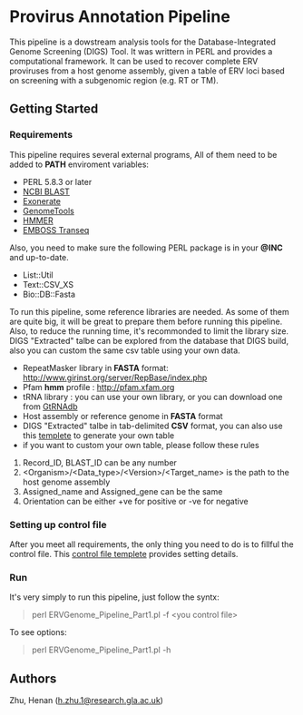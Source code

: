 # Provirus Annotation Pipeline

This pipeline is a dowstream analysis tools for the Database-Integrated Genome Screening (DIGS) Tool. It was writtern in PERL and provides a computational framework. It can be used to recover complete ERV proviruses from a host genome assembly, given a table of ERV loci based on screening with a subgenomic region (e.g. RT or TM).

## Getting Started

### Requirements
This pipeline requires several external programs, All of them need to be added to **PATH** enviroment variables:
 - PERL 5.8.3 or later
 - [NCBI BLAST](ftp://ftp.ncbi.nlm.nih.gov/blast/executables/blast+/LATEST/)
 - [Exonerate](https://www.ebi.ac.uk/about/vertebrate-genomics/software/exonerate)
 - [GenomeTools](http://genometools.org/)
 - [HMMER](http://hmmer.org/)
 - [EMBOSS Transeq](http://emboss.open-bio.org)
 
Also, you need to make sure the following PERL package is in your **@INC** and up-to-date.
 - List::Util
 - Text::CSV_XS
 - Bio::DB::Fasta
 
To run this pipeline, some reference libraries are needed. As some of them are quite big, it will be great to prepare them before running this pipeline. Also, to reduce the running time, it's recommonded to limit the library size. DIGS "Extracted" talbe can be explored from the database that DIGS build, also you can custom the same csv table using your own data.
 - RepeatMasker library in **FASTA** format: http://www.girinst.org/server/RepBase/index.php
 - Pfam **hmm** profile : http://pfam.xfam.org
 - tRNA library : you can use your own library, or you can download one from [GtRNAdb](http://gtrnadb.ucsc.edu)
 - Host assembly or reference genome in **FASTA** format
 - DIGS "Extracted" talbe in tab-delimited **CSV** format, you can also use this [templete](https://github.com/zhuhenan/PROVIRUS_ANNOTATION_PIEPLINE/blob/master/DIGS_table_templete.csv) to generate your own table
 - if you want to custom your own table, please follow these rules
  1. Record_ID, BLAST_ID can be any number
  2. \<Organism\>/\<Data_type\>/\<Version\>/\<Target_name\> is the path to the host genome assembly
  3. Assigned_name and Assigned_gene can be the same
  4. Orientation can be either +ve for positive or -ve for negative

### Setting up control file
After you meet all requirements, the only thing you need to do is to fillful the control file. This [control file templete](https://github.com/zhuhenan/PROVIRUS_ANNOTATION_PIEPLINE/blob/master/Equus_caballus.ctl)  provides setting details.

### Run
It's very simply to run this pipeline, just follow the syntx:
> perl ERVGenome_Pipeline_Part1.pl -f \<you control file\>

To see options:
> perl ERVGenome_Pipeline_Part1.pl -h

## Authors
Zhu, Henan (h.zhu.1@research.gla.ac.uk)
